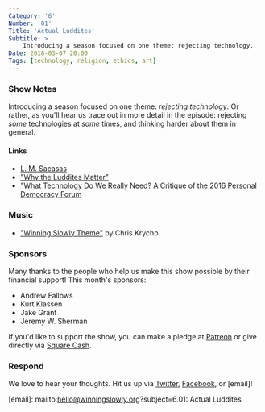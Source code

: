 ```yaml
---
Category: '6'
Number: '01'
Title: 'Actual Luddites'
Subtitle: >
    Introducing a season focused on one theme: rejecting technology.
Date: 2018-03-07 20:00
Tags: [technology, religion, ethics, art]
---
```


### Show Notes

Introducing a season focused on one theme: *rejecting technology*. Or rather, as you'll hear us trace out in more detail in the episode: rejecting *some* technologies at *some* times, and thinking harder about them in general.

#### Links

- [L. M. Sacasas](https://thefrailestthing.com)
- ["Why the Luddites Matter"](https://librarianshipwreck.wordpress.com/2018/01/18/why-the-luddites-matter/)
- ["What Technology Do We Really Need? A Critique of the 2016 Personal Democracy Forum](https://librarianshipwreck.wordpress.com/2016/06/16/what-technology-do-we-really-need-a-critique-of-the-2016-personal-democracy-forum/)

### Music

- ["Winning Slowly Theme"](https://soundcloud.com/chriskrycho/winning-slowly) by Chris Krycho. 

### Sponsors

Many thanks to the people who help us make this show possible by their financial support! This month's sponsors:

- Andrew Fallows
- Kurt Klassen
- Jake Grant
- Jeremy W. Sherman

If you'd like to support the show, you can make a pledge at [Patreon] or give
directly via [Square Cash].

[Patreon]: https://www.patreon.com/winningslowly
[Square Cash]: https://cash.me/$winningslowly


### Respond

We love to hear your thoughts. Hit us up via [Twitter], [Facebook], or [email]!

[Twitter]: //www.twitter.com/winningslowly
[Facebook]: //www.facebook.com/winningslowlypodcast
[email]: mailto:hello@winningslowly.org?subject=6.01: Actual Luddites
